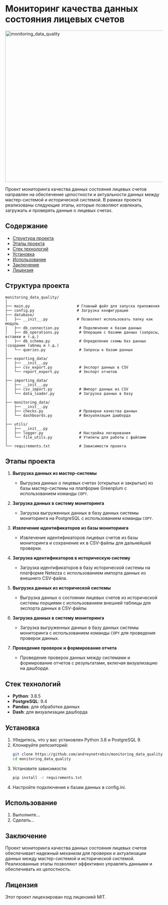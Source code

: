 # Мониторинг качества данных состояния лицевых счетов
<img width="890" height="485" alt="monitoring_data_quality" src="https://github.com/user-attachments/assets/1bf900bb-9243-4bfd-8923-cc6a00004043" />

Проект мониторинга качества данных состояния лицевых счетов направлен на обеспечение целостности и актуальности данных
между мастер-системой и исторической системой. В рамках проекта реализованы следующие этапы, которые позволяют
извлекать, загружать и проверять данные о лицевых счетах.

## Содержание

- [Структура проекта](#структура-проекта)
- [Этапы проекта](#этапы-проекта)
- [Стек технологий](#стек-технологий)
- [Установка](#установка)
- [Использование](#использование)
- [Заключение](#заключение)
- [Лицензия](#лицензия)

## Структура проекта

```
monitoring_data_quality/
│
├── main.py                     # Главный файл для запуска приложения
├── config.py                   # Загрузка конфигурации
├── database/
│   ├── __init__.py             # Позволяет использовать папку как модуль
│   ├── db_connection.py         # Подключение к базам данных
│   ├── db_operations.py         # Операции с базами данных (запросы, вставки и т.д.)
│   ├── db_schema.py             # Определение схемы баз данных (создание таблиц и т.д.)
│   └── queries.py               # Запросы к базам данных
│
├── exporting_data/
│   ├── __init__.py
│   ├── csv_export.py            # Экспорт данных в CSV
│   └── report_export.py         # Экспорт отчетов
│
├── importing_data/
│   ├── __init__.py
│   ├── csv_import.py            # Импорт данных из CSV
│   └── data_loader.py           # Загрузка данных в базу
│
├── monitoring_data/
│   ├── __init__.py
│   ├── checks.py                # Проверки качества данных
│   └── dashboards.py            # Визуализация дашборда
│
├── utils/
│   ├── __init__.py
│   ├── logger.py                # Настройка логирования
│   └── file_utils.py            # Утилиты для работы с файлами
│
└── requirements.txt             # Зависимости проекта
```

## Этапы проекта

1. **Выгрузка данных из мастер-системы**
    - Выгрузка данных о лицевых счетах (открытых и закрытых) из базы мастер-системы на платформе Greenplum с
      использованием команды `COPY`.

2. **Загрузка данных в систему мониторинга**
    - Загрузка выгруженных данных в базу данных системы мониторинга на PostgreSQL с использованием команды `COPY`.

3. **Извлечение идентификаторов из базы мониторинга**
    - Извлечение идентификаторов лицевых счетов из базы мониторинга и сохранение их в CSV-файлы для дальнейшей проверки.

4. **Загрузка идентификаторов в историческую систему**
    - Загрузка идентификаторов в базу исторической системы на платформе Netezza с использованием импорта данных из
      внешнего CSV-файла.

5. **Выгрузка данных из исторической системы**
    - Выгрузка данных о состоянии лицевых счетов из исторической системы порциями с использованием внешней таблицы для
      экспорта данных в CSV-файлы

6. **Загрузка данных в систему мониторинга**
    - Загрузка выгруженных данных в базу данных системы мониторинга с использованием команды `COPY` для проведения
      проверок данных.

7. **Проведение проверок и формирование отчета**
    - Проведение проверок данных между системами и формирование отчетов с результатами, включая визуализацию на
      дашборде.

## Стек технологий

- **Python**: 3.8.5
- **PostgreSQL**: 9.4
- **Pandas**: для обработки данных
- **Dash**: для визуализации дашборда

## Установка

1. Убедитесь, что у вас установлен Python 3.8 и PostgreSQL 9.
2. Клонируйте репозиторий:
   ```bash
   git clone https://github.com/andreynetrebin/monitoring_data_quality.git
   cd monitoring_data_quality
   ```
3. Установите зависимости:
   ```bash
   pip install -r requirements.txt
   ```
4. Настройте подключения к базам данных в config.ini.

## Использование

1. Выполните...
2. Сделать...

## Заключение

Проект мониторинга качества данных состояния лицевых счетов обеспечивает надежный механизм для проверки и актуализации
данных между мастер-системой и исторической системой. Реализованные этапы позволяют эффективно управлять данными и
обеспечивать их целостность.

## Лицензия

Этот проект лицензирован под лицензией MIT.
